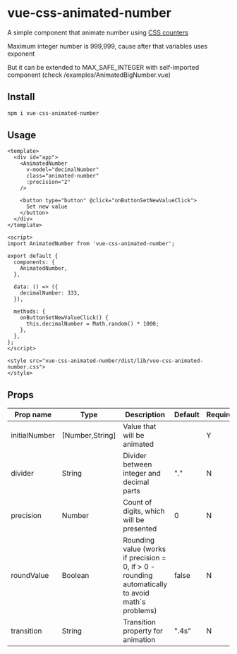 # vue-css-animated-number

A simple component that animate number using [CSS counters](https://developer.mozilla.org/en-US/docs/Web/CSS/CSS_Counter_Styles/Using_CSS_counters)

Maximum integer number is 999,999, cause after that variables uses exponent

But it can be extended to MAX_SAFE_INTEGER with self-imported component (check /examples/AnimatedBigNumber.vue) 

## Install

```sh
npm i vue-css-animated-number
```

## Usage

```vue
<template>
  <div id="app">
    <AnimatedNumber
      v-model="decimalNumber"
      class="animated-number"
      :precision="2"
    />

    <button type="button" @click="onButtonSetNewValueClick">
      Set new value
    </button>
  </div>
</template>

<script>
import AnimatedNumber from 'vue-css-animated-number';

export default {
  components: {
    AnimatedNumber,
  },

  data: () => ({
    decimalNumber: 333,
  }),

  methods: {
    onButtonSetNewValueClick() {
      this.decimalNumber = Math.random() * 1000;
    },
  },
};
</script>

<style src="vue-css-animated-number/dist/lib/vue-css-animated-number.css">
</style>
```

## Props

| Prop name | Type | Description | Default | Required |
|-----|-----|-----|-----|-----|
|initialNumber|[Number,String]|Value that will be animated||Y|
|divider|String|Divider between integer and decimal parts|"."|N|
|precision|Number|Count of digits, which will be presented|0|N|
|roundValue|Boolean|Rounding value (works if precision = 0, if > 0 - rounding automatically to avoid math`s problems)|false|N|
|transition|String|Transition property for animation|".4s"|N|